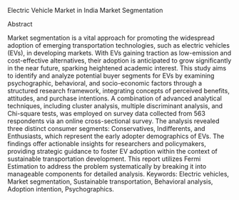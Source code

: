 Electric Vehicle Market in India Market Segmentation

Abstract


Market segmentation is a vital approach for promoting the widespread adoption of emerging transportation technologies, such as electric vehicles (EVs), in developing markets. With EVs gaining traction as low-emission and cost-effective alternatives, their adoption is anticipated to grow significantly in the near future, sparking heightened academic interest. This study aims to identify and analyze potential buyer segments for EVs by examining psychographic, behavioral, and socio-economic factors through a structured research framework, integrating concepts of perceived benefits, attitudes, and purchase intentions.
A combination of advanced analytical techniques, including cluster analysis, multiple discriminant analysis, and Chi-square tests, was employed on survey data collected from 563 respondents via an online cross-sectional survey. The analysis revealed three distinct consumer segments: Conservatives, Indifferents, and Enthusiasts, which represent the early adopter demographics of EVs. The findings offer actionable insights for researchers and policymakers, providing strategic guidance to foster EV adoption within the context of sustainable transportation development.
This report utilizes Fermi Estimation to address the problem systematically by breaking it into manageable components for detailed analysis.
Keywords: Electric vehicles, Market segmentation, Sustainable transportation, Behavioral analysis, Adoption intention, Psychographics.

